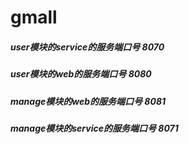 # gmall

##### user模块的service的服务端口号 8070
##### user模块的web的服务端口号 8080
##### manage模块的web的服务端口号 8081
##### manage模块的service的服务端口号 8071
